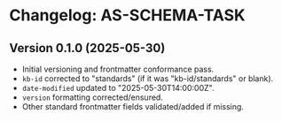 # Changelog: AS-SCHEMA-TASK

## Version 0.1.0 (2025-05-30)
- Initial versioning and frontmatter conformance pass.
- `kb-id` corrected to "standards" (if it was "kb-id/standards" or blank).
- `date-modified` updated to "2025-05-30T14:00:00Z".
- `version` formatting corrected/ensured.
- Other standard frontmatter fields validated/added if missing.
